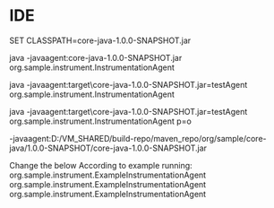 # IDE
SET CLASSPATH=core-java-1.0.0-SNAPSHOT.jar

java -javaagent:core-java-1.0.0-SNAPSHOT.jar org.sample.instrument.InstrumentationAgent

java -javaagent:target\core-java-1.0.0-SNAPSHOT.jar=testAgent org.sample.instrument.InstrumentationAgent

java -javaagent:target\core-java-1.0.0-SNAPSHOT.jar=testAgent org.sample.instrument.InstrumentationAgent p=o

-javaagent:D:/VM_SHARED/build-repo/maven_repo/org/sample/core-java/1.0.0-SNAPSHOT/core-java-1.0.0-SNAPSHOT.jar

Change the below According to example running:
<Main-Class>org.sample.instrument.ExampleInstrumentationAgent</Main-Class>
<Agent-Class>org.sample.instrument.ExampleInstrumentationAgent</Agent-Class>
<Premain-Class>org.sample.instrument.ExampleInstrumentationAgent</Premain-Class>

